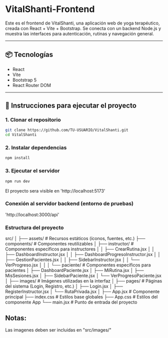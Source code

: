 # VitalShanti-Frontend

Este es el frontend de VitalShanti, una aplicación web de yoga terapéutico, creada con React + Vite + Bootstrap. Se conecta con un backend Node.js y muestra las interfaces para autenticación, rutinas y navegación general.

---

## 📦 Tecnologías
- React
- Vite
- Bootstrap 5
- React Router DOM

---

## 🚀 Instrucciones para ejecutar el proyecto

### 1. Clonar el repositorio
```bash
git clone https://github.com/TU-USUARIO/VitalShanti.git
cd VitalShanti
```

### 2. Instalar dependencias
```bash
npm install
```

### 3. Ejecutar el servidor
```bash
npm run dev
```

El proyecto sera visible en 'http://localhost:5173'

### Conexión al servidor backend (entorno de pruebas)

'http://localhost:3000/api'

### Estructura del proyecto 
src/
│
├── assets/                     # Recursos estáticos (íconos, fuentes, etc.)
├── components/                 # Componentes reutilizables
│   ├── instructor/             # Componentes específicos para instructores
│   │   ├── CrearRutina.jsx
│   │   ├── DashboardInstructor.jsx
│   │   ├── DashboardProgresoInstructor.jsx
│   │   ├── GestionPacientes.jsx
│   │   ├── SidebarInstructor.jsx
│   │   └── VerProgreso.jsx
│   │
│   └── paciente/               # Componentes específicos para pacientes
│       ├── DashboardPaciente.jsx
│       ├── MiRutina.jsx
│       ├── MisSesiones.jsx
│       ├── SidebarPaciente.jsx
│       └── VerProgresoPaciente.jsx
│
├── images/                     # Imágenes utilizadas en la interfaz
│
├── pages/                      # Páginas del sistema (Login, Registro, etc.)
│   ├── Login.jsx
│   ├── RegisterInstructor.jsx
│   └── RutaPrivada.jsx
│
├── App.jsx                     # Componente principal
├── index.css                   # Estilos base globales
├── App.css                     # Estilos del componente App
└── main.jsx                    # Punto de entrada del proyecto

## Notas:
Las imagenes deben ser incluidas en "src/images/"
